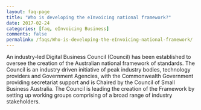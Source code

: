 ```yaml
---
layout: faq-page
title: "Who is developing the eInvoicing national framework?"
date: 2017-02-24
categories: [faq, eInvoicing Business]
comments: false
permalink: /faqs/Who-is-developing-the-eInvoicing-national-framework/
---
```

An industry-led Digital Business Council (Council) has been established to oversee the creation of the Australian national framework of standards.
The Council is an industry driven initiative of peak industry bodies, technology providers and Government Agencies, with the Commonwealth Government providing secretariat support and is Chaired by the Council of Small Business Australia. 
The Council is leading the creation of the Framework by setting up working groups comprising of a broad range of industry stakeholders. 
